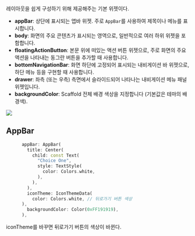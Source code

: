 레이아웃을 쉽게 구성하기 위해 제공해주는 기본 위젯이다.

- **appBar**: 상단에 표시되는 앱바 위젯. 주로 `AppBar`를 사용하여 제목이나 메뉴를 표시합니다.
- **body**: 화면의 주요 콘텐츠가 표시되는 영역으로, 일반적으로 여러 하위 위젯을 포함합니다.
- **floatingActionButton**: 본문 위에 떠있는 액션 버튼 위젯으로, 주로 화면의 주요 액션을 나타내는 동그란 버튼을 추가할 때 사용합니다.
- **bottomNavigationBar**: 화면 하단에 고정되어 표시되는 내비게이션 바 위젯으로, 하단 메뉴 등을 구현할 때 사용합니다.
- **drawer**: 좌측 (또는 우측) 측면에서 슬라이드되어 나타나는 내비게이션 메뉴 패널 위젯입니다.
- **backgroundColor**: Scaffold 전체 배경 색상을 지정합니다 (기본값은 테마의 배경색).

![](https://i.imgur.com/q89oQfy.png)

## AppBar

```dart
      appBar: AppBar(
        title: Center(
          child: const Text(
            "Choice One",
            style: TextStyle(
              color: Colors.white,
            ),
          ),
        ),
        iconTheme: IconThemeData(
          color: Colors.white, // 뒤로가기 버튼 색상
      ),
        backgroundColor: Color(0xFF191919),
      ),
```

iconTheme를 바꾸면 뒤로가기 버튼의 색상이 바뀐다.